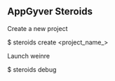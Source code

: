 AppGyver Steroids
-----------------

Create a new project

  $ steroids create <project_name_>

Launch weinre

  $ steroids debug
